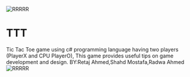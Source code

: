 ![RRRRR](https://github.com/radwaGhanem/TTT/assets/155246119/3f313cd2-e44e-44dd-992d-0d18f83e78d8)
# TTT

Tic Tac Toe game using c# programming language  having two players (PlayerX and CPU PlayerO),  This game provides useful tips on game development and design.
BY:Retaj Ahmed,Shahd Mostafa,Radwa Ahmed
![RRRRR](https://github.com/radwaGhanem/TTT/assets/155246119/3ad0f571-9ab1-4636-b130-2fae69276b01)
